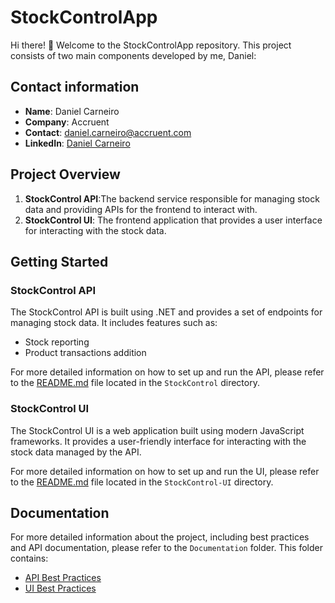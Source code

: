 # StockControlApp

Hi there! 👋
Welcome to the StockControlApp repository. This project consists of two main components developed by me, Daniel:

## Contact information

- **Name**: Daniel Carneiro
- **Company**: Accruent
- **Contact**: [daniel.carneiro@accruent.com](mailto:daniel.carneiro@accruent.com)
- **LinkedIn**: [Daniel Carneiro](https://www.linkedin.com/in/danielcarneirotech/)

## Project Overview

1. **StockControl API**:The backend service responsible for managing stock data and providing APIs for the frontend to interact with.
2. **StockControl UI**: The frontend application that provides a user interface for interacting with the stock data.

## Getting Started

### StockControl API

The StockControl API is built using .NET and provides a set of endpoints for managing stock data. It includes features such as:

- Stock reporting
- Product transactions addition

For more detailed information on how to set up and run the API, please refer to the [README.md](StockControl/README.md) file located in the `StockControl` directory.

### StockControl UI

The StockControl UI is a web application built using modern JavaScript frameworks. It provides a user-friendly interface for interacting with the stock data managed by the API.

For more detailed information on how to set up and run the UI, please refer to the [README.md](StockControl-UI/README.md) file located in the `StockControl-UI` directory.

## Documentation

For more detailed information about the project, including best practices and API documentation, please refer to the `Documentation` folder. This folder contains:

- [API Best Practices](Documentation/API/BEST_PRACTICES.md)
- [UI Best Practices](Documentation/UI/BEST_PRACTICES.md)
